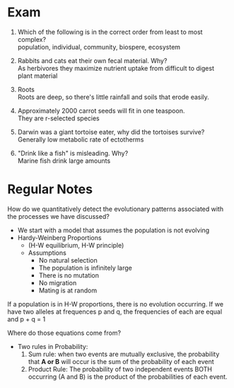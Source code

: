 # Exam

1. Which of the following is in the correct order from least to most complex?  
population, individual, community, biospere, ecosystem

5. Rabbits and cats eat their own fecal material. Why?  
As herbivores they maximize nutrient uptake from difficult to digest plant material

6. Roots  
Roots are deep, so there's little rainfall and soils that erode easily.

7. Approximately 2000 carrot seeds will fit in one teaspoon.  
They are r-selected species

8. Darwin was a giant tortoise eater, why did the tortoises survive?  
Generally low metabolic rate of ectotherms

9. "Drink like a fish" is misleading. Why?  
Marine fish drink large amounts


# Regular Notes

How do we quantitatively detect the evolutionary patterns associated with the processes we have discussed?

- We start with a model that assumes the population is not evolving
- Hardy-Weinberg Proportions
	- (H-W equilibrium, H-W principle)
	- Assumptions
		- No natural selection
		- The population is infinitely large
		- There is no mutation
		- No migration
		- Mating is at random

If a population is in H-W proportions, there is no evolution occurring. If we have two alleles at frequences p and q, the frequencies of each are equal and p + q = 1

Where do those equations come from?

- Two rules in Probability:
	1. Sum rule: when two events are mutually exclusive, the probability that **A or B** will occur is the sum of the probability of each event
	2. Product Rule: The probability of two independent events BOTH occurring (A and B) is the product of the probabilities of each event. 